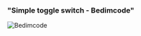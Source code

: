 ### "Simple toggle switch - Bedimcode"
<img src = "https://opengraph.githubassets.com/ed02a50da79b03d9c9c3d34b94a5e28a20f28aa5c9802df20ff8f5d137cf6c63/bedimcode/responsive-halloween-website" alt = "Bedimcode">
